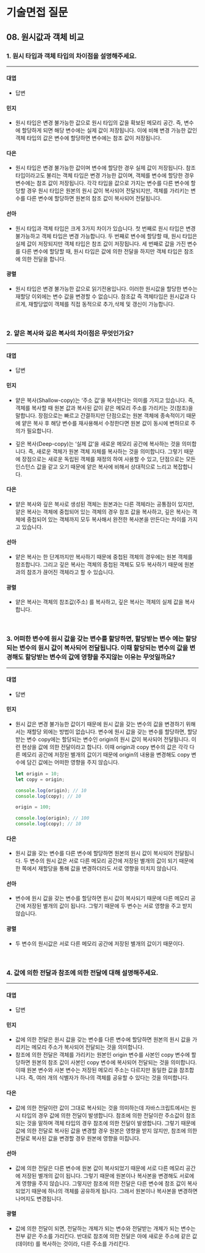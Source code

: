 # 기술면접 질문

## 08. 원시값과 객체 비교

### 1. 원시 타입과 객체 타입의 차이점을 설명해주세요.

<hr>

#### 대엽

- 답변

#### 민지

- 원시 타입은 변경 불가능한 값으로 원시 타입의 값을 확보된 메모리 공간. 즉, 변수에 할당하게 되면 해당 변수에는 실제 값이 저장됩니다.
  이에 비해 변경 가능한 값인 객체 타입의 값은 변수에 할당하면 변수에는 참조 값이 저장됩니다.

#### 다은

- 원시 타입은 변경 불가능한 값이며 변수에 할당한 경우 실제 값이 저장됩니다. 참조 타입이라고도 불리는 객체 타입은 변경 가능한 값이며, 객체를 변수에 할당한 경우 변수에는 참조 값이 저장됩니다. 각각 타입을 값으로 가지는 변수를 다른 변수에 할당할 경우 원시 타입은 원본의 원시 값이 복사되어 전달되지만, 객체를 가리키는 변수를 다른 변수에 할당하면 원본의 참조 값이 복사되어 전달됩니다.

#### 선아

- 원시 타입과 객체 타입은 크게 3가지 차이가 있습니다. 첫 번째로 원시 타입은 변경 불가능하고 객체 타입은 변경 가능합니다. 두 번째로 변수에 할당할 때, 원시 타입은 실제 값이 저장되지만 객체 타입은 참조 값이 저장됩니다. 세 번째로 값을 가진 변수를 다른 변수에 할당할 때, 원시 타입은 값에 의한 전달을 하지만 객체 타입은 참조에 의한 전달을 합니다.

#### 광렬

- 원시 타입은 변경 불가능한 값으로 읽기전용입니다. 이러한 원시값을 할당한 변수는 재할당 이외에는 변수 값을 변경할 수 없습니다. 참조값 즉 객체타입은 원시값과 다르게, 재할당없이 객체를 직접 동적으로 추가,삭제 및 갱신이 가능합니다.

<br>

### 2. 얕은 복사와 깊은 복사의 차이점은 무엇인가요?

<hr>

#### 대엽

- 답변

#### 민지

- 얕은 복사(Shallow-copy)는 ‘주소 값’을 복사한다는 의미를 가지고 있습니다.
  즉, 객체를 복사할 때 원본 값과 복사된 값이 같은 메모리 주소를 가리키는 것(참조)을 말합니다.
  장점으로는 빠르고 간결하지만 단점으로는 원본 객체에 종속적이기 때문에 얕은 복사 후 해당 변수를 재사용해서 수정한다면 원본 값이 동시에 변하므로 주의가 필요합니다.

- 깊은 복사(Deep-copy)는 ‘실제 값’을 새로운 메모리 공간에 복사하는 것을 의미합니다.
  즉, 새로운 객체가 원본 객체 자체를 복사하는 것을 의미합니다.
  그렇기 때문에 장점으로는 새로운 독립된 객체를 재정의 하여 사용할 수 있고,
  단점으로는 모든 인스턴스 값을 같고 오기 때문에 얕은 복사에 비해서 상대적으로 느리고 복잡합니다.

#### 다은

- 얕은 복사와 깊은 복사로 생성된 객체는 원본과는 다른 객체라는 공통점이 있지만, 얕은 복사는 객체에 중첩되어 있는 객체의 경우 참조 값을 복사하고, 깊은 복사는 객체에 중첩되어 있는 객체까지 모두 복사해서 완전한 복사본을 만든다는 차이를 가지고 있습니다.

#### 선아

- 얕은 복사는 한 단계까지만 복사하기 때문에 중첩된 객체의 경우에는 원본 객체를 참조합니다. 그리고 깊은 복사는 객체의 중첩된 객체도 모두 복사하기 때문에 원본과의 참조가 끊어진 객체라고 할 수 있습니다.

#### 광렬

- 얕은 복사는 객체의 참조값(주소) 를 복사하고, 깊은 복사는 객체의 실제 값을 복사합니다.

<br>

### 3. 어떠한 변수에 원시 값을 갖는 변수를 할당하면, 할당받는 변수 에는 할당되는 변수의 원시 값이 복사되어 전달됩니다. 이때 할당되는 변수의 값을 변경해도 할당받는 변수의 값에 영향을 주지않는 이유는 무엇일까요?

<hr>

#### 대엽

- 답변

#### 민지

- 원시 값은 변경 불가능한 값이기 때문에 원시 값을 갖는 변수의 값을 변경하기 위해서는 재할당 외에는 방법이 없습니다.
  변수에 원시 값을 갖는 변수를 할당하면, 할당 받는 변수 copy에는 할당되는 변수인 origin의 원시 값이 복사되어 전달됩니다.
  이런 현상을 값에 의한 전달이라고 합니다. 이때 origin과 copy 변수의 값은 각각 다른 메모리 공간에 저장된 별개의 값이기 때문에
  origin의 내용을 변경해도 copy 변수에 담긴 값에는 어떠한 영향을 주지 않습니다.

  ```javascript
  let origin = 10;
  let copy = origin;

  console.log(origin); // 10
  console.log(copy); // 10

  origin = 100;

  console.log(origin); // 100
  console.log(copy); // 10
  ```

#### 다은

- 원시 값을 갖는 변수를 다른 변수에 할당하면 원본의 원시 값이 복사되어 전달됩니다. 두 변수의 원시 값은 서로 다른 메모리 공간에 저장된 별개의 값이 되기 때문에 한 쪽에서 재할당을 통해 값을 변경하더라도 서로 영향을 미치지 않습니다.

#### 선아

- 변수에 원시 값을 갖는 변수를 할당하면 원시 값이 복사되기 때문에 다른 메모리 공간에 저장된 별개의 값이 됩니다. 그렇기 때문에 두 변수는 서로 영향을 주고 받지 않습니다.

#### 광렬

- 두 변수의 원시값은 서로 다른 메모리 공간에 저장된 별개의 값이기 때문이다.

<br>

### 4. 값에 의한 전달과 참조에 의한 전달에 대해 설명해주세요.

<hr>

#### 대엽

- 답변

#### 민지

- 값에 의한 전달은 원시 값을 갖는 변수를 다른 변수에 할당하면 원본의 원시 값을 가리키는 메모리 주소가 복사되어 전달되는 것을 의미합니다.
- 참조에 의한 전달은 객체를 가리키는 원본인 origin 변수를 사본인 copy 변수에 할당하면
  원본의 참조 값이 사본인 copy 변수에 복사되어 전달되는 것을 의미합니다.
  이때 원본 변수와 사본 변수는 저장된 메모리 주소는 다르지만 동일한 값을 참조합니다.
  즉, 여러 개의 식별자가 하나의 객체를 공유할 수 있다는 것을 의미합니다.

#### 다은

- 값에 의한 전달이란 값이 그대로 복사되는 것을 의미하는데 자바스크립트에서는 원시 타입의 경우 값에 의한 전달이 발생합니다. 참조에 의한 전달이란 주소값이 참조되는 것을 말하며 객체 타입의 경우 참조에 의한 전달이 발생합니다. 그렇기 때문에 값에 의한 전달로 복사된 값을 변경할 경우 원본은 영향을 받지 않지만, 참조에 의한 전달로 복사된 값을 변경할 경우 원본에 영향을 미칩니다.

#### 선아

- 값에 의한 전달은 다른 변수에 원본 값이 복사되었기 때문에 서로 다른 메모리 공간에 저장된 별개의 값이 됩니다. 그렇기 때문에 원본이나 복사본을 변경해도 서로에게 영향을 주지 않습니다. 그렇지만 참조에 의한 전달은 다른 변수에 참조 값이 복사되었기 때문에 하나의 객체를 공유하게 됩니다. 그래서 원본이나 복사본을 변경하면 나머지도 변경됩니다.

#### 광렬

- 값에 의한 전달이 되면, 전달하는 개체가 되는 변수와 전달받는 개체가 되는 변수는 전부 같은 주소를 가리킨다. 반대로 참조에 의한 전달은 아에 새로운 주소에 같은 값(데이터) 를 복사하는 것이라, 다른 주소를 가리킨다.
